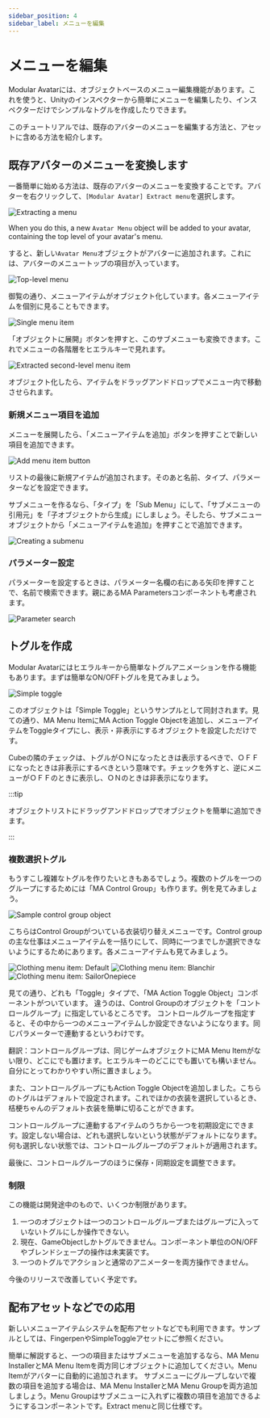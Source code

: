 ```yaml
---
sidebar_position: 4
sidebar_label: メニューを編集
---
```


# メニューを編集

Modular Avatarには、オブジェクトベースのメニュー編集機能があります。これを使うと、Unityのインスペクターから簡単にメニューを編集したり、インスペクターだけでシンプルなトグルを作成したりできます。

このチュートリアルでは、既存のアバターのメニューを編集する方法と、アセットに含める方法を紹介します。

## 既存アバターのメニューを変換します

一番簡単に始める方法は、既存のアバターのメニューを変換することです。アバターを右クリックして、`[Modular Avatar] Extract menu`を選択します。

![Extracting a menu](extract-menu.png)

When you do this, a new `Avatar Menu` object will be added to your avatar, containing the top level of your avatar's menu.

すると、新しい`Avatar Menu`オブジェクトがアバターに追加されます。これには、アバターのメニュートップの項目が入っています。

![Top-level menu](menu-toplevel.png)

御覧の通り、メニューアイテムがオブジェクト化しています。各メニューアイテムを個別に見ることもできます。

![Single menu item](menuitem-single.png)

「オブジェクトに展開」ボタンを押すと、このサブメニューも変換できます。これでメニューの各階層をヒエラルキーで見れます。

![Extracted second-level menu item](second-level-extract.png)

オブジェクト化したら、アイテムをドラッグアンドドロップでメニュー内で移動させられます。

### 新規メニュー項目を追加

メニューを展開したら、「メニューアイテムを追加」ボタンを押すことで新しい項目を追加できます。

![Add menu item button](add-menu-item-button.png)

リストの最後に新規アイテムが追加されます。そのあと名前、タイプ、パラメーターなどを設定できます。

サブメニューを作るなら、「タイプ」を「Sub Menu」にして、「サブメニューの引用元」を「子オブジェクトから生成」にしましょう。そしたら、サブメニューオブジェクトから「メニューアイテムを追加」を押すことで追加できます。

![Creating a submenu](new-submenu-item.png)

### パラメーター設定

パラメーターを設定するときは、パラメーター名欄の右にある矢印を押すことで、名前で検索できます。親にあるMA Parametersコンポーネントも考慮されます。


![Parameter search](param-search.png)

## トグルを作成

Modular Avatarにはヒエラルキーから簡単なトグルアニメーションを作る機能もあります。まずは簡単なON/OFFトグルを見てみましょう。

![Simple toggle](simple-toggle.png)

このオブジェクトは「Simple Toggle」というサンプルとして同封されます。見ての通り、MA Menu ItemにMA Action Toggle Objectを追加し、メニューアイテムをToggleタイプにし、表示・非表示にするオブジェクトを設定しただけです。

Cubeの隣のチェックは、トグルがＯＮになったときは表示するべきで、ＯＦＦになったときは非表示にするべきという意味です。チェックを外すと、逆にメニューがＯＦＦのときに表示し、ＯＮのときは非表示になります。

:::tip

オブジェクトリストにドラッグアンドドロップでオブジェクトを簡単に追加できます。

:::

### 複数選択トグル

もうすこし複雑なトグルを作りたいときもあるでしょう。複数のトグルを一つのグループにするためには「MA Control Group」も作ります。例を見てみましょう。

![Sample control group object](control-group.png)

こちらはControl Groupがついている衣装切り替えメニューです。Control groupの主な仕事はメニューアイテムを一括りにして、同時に一つまでしか選択できないようにするためにあります。各メニューアイテムも見てみましょう。

![Clothing menu item: Default](clothes-0.png)
![Clothing menu item: Blanchir](clothes-1.png)
![Clothing menu item: SailorOnepiece](clothes-2.png)

見ての通り、どれも「Toggle」タイプで、「MA Action Toggle Object」コンポーネントがついています。
違うのは、Control Groupのオブジェクトを「コントロールグループ」に指定しているところです。
コントロールグループを指定すると、その中から一つのメニューアイテムしか設定できないようになります。同じパラメーターで連動するというわけです。

翻訳：コントロールグループは、同じゲームオブジェクトにMA Menu Itemがない限り、どこにでも置けます。ヒエラルキーのどこにでも置いても構いません。
自分にとってわかりやすい所に置きましょう。

また、コントロールグループにもAction Toggle Objectを追加しました。こちらのトグルはデフォルトで設定されます。これでほかの衣装を選択しているとき、
桔梗ちゃんのデフォルト衣装を簡単に切ることができます。

コントロールグループに連動するアイテムのうちから一つを初期設定にできます。設定しない場合は、どれも選択しないという状態がデフォルトになります。
何も選択しない状態では、コントロールグループのデフォルトが適用されます。

最後に、コントロールグループのほうに保存・同期設定を調整できます。

### 制限

この機能は開発途中のもので、いくつか制限があります。

1. 一つのオブジェクトは一つのコントロールグループまたはグループに入っていないトグルにしか操作できない。
2. 現在、GameObjectしかトグルできません。コンポーネント単位のON/OFFやブレンドシェープの操作は未実装です。
3. 一つのトグルでアクションと通常のアニメーターを両方操作できません。

今後のリリースで改善していく予定です。

## 配布アセットなどでの応用

新しいメニューアイテムシステムを配布アセットなどでも利用できます。サンプルとしては、FingerpenやSimpleToggleアセットにご参照ください。

簡単に解説すると、一つの項目またはサブメニューを追加するなら、MA Menu InstallerとMA Menu Itemを両方同じオブジェクトに追加してください。Menu Itemがアバターに自動的に追加されます。
サブメニューにグループしないで複数の項目を追加する場合は、MA Menu InstallerとMA Menu Groupを両方追加しましょう。Menu Groupはサブメニューに入れずに複数の項目を追加できるようにするコンポーネントです。Extract menuと同じ仕様です。
